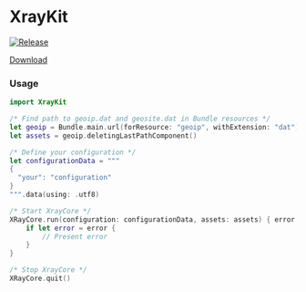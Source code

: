 # XrayKit

[![Release](https://github.com/Wanwire/FloxcoreXrayKit/actions/workflows/release.yml/badge.svg)](https://github.com/Wanwire/FloxcoreXrayKit/actions/workflows/release.yml)
  
[Download](https://github.com/Wanwire/FloxcoreXrayKit/releases/latest "download latest release")

### Usage
```swift
import XrayKit

/* Find path to geoip.dat and geosite.dat in Bundle resources */
let geoip = Bundle.main.url(forResource: "geoip", withExtension: "dat")!
let assets = geoip.deletingLastPathComponent()

/* Define your configuration */
let configurationData = """
{
  "your": "configuration"
}
""".data(using: .utf8)

/* Start XrayCore */
XRayCore.run(configuration: configurationData, assets: assets) { error in
    if let error = error {
        // Present error
    }
}

/* Stop XrayCore */
XRayCore.quit()

```


